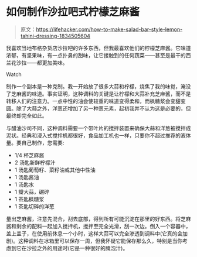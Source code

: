 # 如何制作沙拉吧式柠檬芝麻酱

> 原文：<https://lifehacker.com/how-to-make-salad-bar-style-lemon-tahini-dressing-1834505604>

我喜欢当地布格杂货店沙拉吧的许多东西，但我最喜欢他们的柠檬芝麻酱。它味道浓郁，有坚果味，有一点扑鼻的甜味，让它接触到的任何蔬菜——甚至是最干的西兰花沙拉——都更加美味。

Watch

制作一个副本是一种克制。我一开始放了很多大蒜和柠檬，烧焦了我的味觉，淹没了芝麻酱的味道。事实证明，这种调料的关键是让柠檬和大蒜补充芝麻酱，而不是转移人们的注意力。一点中性的油会使较重的味道变得柔和，而枫糖浆会变甜变圆。除了大蒜之外，洋葱还增加了另一种葱元素，起初我并不认为这是必要的，但最终却完全如此。

与醋油沙司不同，这种调料需要一个带叶片的搅拌装置来确保大蒜和洋葱被搅拌成泥状。经典和浸入式搅拌机都很好，食品加工机也一样，只要你不超过推荐的液体量。要自己制作，您需要:

*   1/4 杯芝麻酱
*   2 汤匙新鲜柠檬汁
*   1 汤匙葡萄籽、菜籽油或其他中性油
*   1 汤匙酱油
*   1 汤匙水
*   1 瓣大蒜，碾碎
*   1 茶匙枫糖浆
*   1 茶匙切碎的洋葱

量出芝麻酱，注意先混合，刮去底部，得到所有可能沉淀在那里的好东西。将芝麻酱和剩余的配料一起加入搅拌机，搅拌至完全光滑，刮一次边。倒入一个容器中，盖上盖子，在使用前休息一个小时，这样大蒜可以完全渗透到调料中(它真的会加剧)。这种调料在冰箱里可以保存一周，但我怀疑它能保存那么久，特别是当你考虑到它在沙拉之外的用途时(它是一种很好的腌泡汁)。